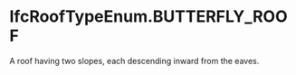 IfcRoofTypeEnum.BUTTERFLY_ROOF
==============================
A roof having two slopes, each descending inward from the eaves.


